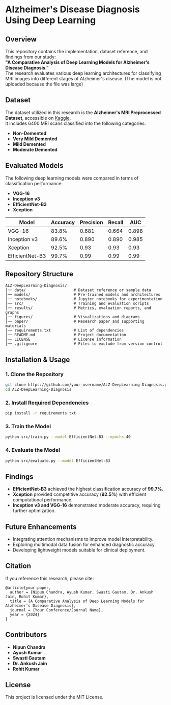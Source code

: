 # Alzheimer's Disease Diagnosis Using Deep Learning

## Overview
This repository contains the implementation, dataset reference, and findings from our study:  
**"A Comparative Analysis of Deep Learning Models for Alzheimer's Disease Diagnosis."**  
The research evaluates various deep learning architectures for classifying MRI images into different stages of Alzheimer's disease.
(The model is not uploaded because the file was large)

## Dataset
The dataset utilized in this research is the **Alzheimer's MRI Preprocessed Dataset**, accessible on [Kaggle](https://www.kaggle.com/datasets/sachinkumar413/alzheimer-mri-dataset).  
It includes 6400 MRI scans classified into the following categories:
- **Non-Demented**
- **Very Mild Demented**
- **Mild Demented**
- **Moderate Demented**

## Evaluated Models
The following deep learning models were compared in terms of classification performance:
- **VGG-16**
- **Inception v3**
- **EfficientNet-B3**
- **Xception**

| Model           | Accuracy | Precision | Recall | AUC  |
|---------------|----------|-----------|--------|------|
| VGG-16        | 83.8%    | 0.681     | 0.664  | 0.898 |
| Inception v3  | 89.6%    | 0.890     | 0.890  | 0.985 |
| Xception      | 92.5%    | 0.93      | 0.93   | 0.93  |
| EfficientNet-B3 | 99.7%  | 0.99      | 0.99   | 0.99  |

## Repository Structure
```
ALZ-DeepLearning-Diagnosis/
│── data/                     # Dataset reference or sample data
│── models/                   # Pre-trained models and architectures
│── notebooks/                # Jupyter notebooks for experimentation
│── src/                      # Training and evaluation scripts
│── results/                  # Metrics, evaluation reports, and graphs
│── figures/                  # Visualizations and diagrams
│── paper/                    # Research paper and supporting materials
│── requirements.txt          # List of dependencies
│── README.md                 # Project documentation
│── LICENSE                   # License information
│── .gitignore                # Files to exclude from version control
```

## Installation & Usage
### **1. Clone the Repository**
```bash
git clone https://github.com/your-username/ALZ-DeepLearning-Diagnosis.git
cd ALZ-DeepLearning-Diagnosis
```
### **2. Install Required Dependencies**
```bash
pip install -r requirements.txt
```
### **3. Train the Model**
```bash
python src/train.py --model EfficientNet-B3 --epochs 40
```
### **4. Evaluate the Model**
```bash
python src/evaluate.py --model EfficientNet-B3
```

## Findings
- **EfficientNet-B3** achieved the highest classification accuracy of **99.7%**.
- **Xception** provided competitive accuracy (**92.5%**) with efficient computational performance.
- **Inception v3 and VGG-16** demonstrated moderate accuracy, requiring further optimization.

## Future Enhancements
- Integrating attention mechanisms to improve model interpretability.
- Exploring multimodal data fusion for enhanced diagnostic accuracy.
- Developing lightweight models suitable for clinical deployment.

## Citation
If you reference this research, please cite:
```
@article{your-paper,
  author = {Nipun Chandra, Ayush Kumar, Swasti Gautam, Dr. Ankush Jain, Rohit Kumar},
  title = {A Comparative Analysis of Deep Learning Models for Alzheimer's Disease Diagnosis},
  journal = {Your Conference/Journal Name},
  year = {2024}
}
```

## Contributors
- **Nipun Chandra**
- **Ayush Kumar**
- **Swasti Gautam**
- **Dr. Ankush Jain**
- **Rohit Kumar**

## License
This project is licensed under the MIT License.
